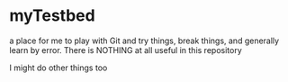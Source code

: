 # myTestbed
a place for me to play with Git and try things, break things, and generally learn by error.  There is NOTHING at all useful in this repository

I might do other things too
